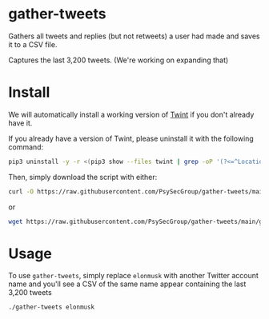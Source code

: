 # gather-tweets

Gathers all tweets and replies (but not retweets) a user had made and saves it to a CSV file.

Captures the last 3,200 tweets.  (We're working on expanding that)

# Install

We will automatically install a working version of [Twint](https://github.com/twintproject/twint/forks?include=active&page=1&period=1y&sort_by=last_updated) if you don't already have it.

If you already have a version of Twint, please uninstall it with the following command:

```bash
pip3 uninstall -y -r <(pip3 show --files twint | grep -oP '(?<=^Location: ).*')/requires.txt
```

Then, simply download the script with either:

```bash
curl -O https://raw.githubusercontent.com/PsySecGroup/gather-tweets/main/gather-tweets
```

or

```bash
wget https://raw.githubusercontent.com/PsySecGroup/gather-tweets/main/gather-tweets
```

# Usage

To use `gather-tweets`, simply replace `elonmusk` with another Twitter account name and you'll see a CSV of the same name appear containing the last 3,200 tweets

```bash
./gather-tweets elonmusk
```
